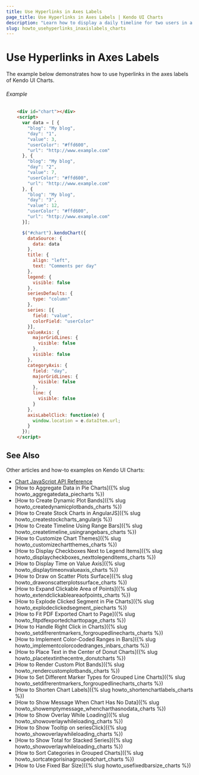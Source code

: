 ```yaml
---
title: Use Hyperlinks in Axes Labels
page_title: Use Hyperlinks in Axes Labels | Kendo UI Charts
description: "Learn how to display a daily timeline for two users in a Kendo UI Chart."
slug: howto_usehyperlinks_inaxislabels_charts
---
```


# Use Hyperlinks in Axes Labels

The example below demonstrates how to use hyperlinks in the axes labels of Kendo UI Charts.

###### Example

```html
    <div id="chart"></div>
    <script>
      var data = [ {
        "blog": "My blog",
        "day": "1",
        "value": 3,
        "userColor": "#ffd600",
        "url": "http://www.example.com"
      }, {
        "blog": "My blog",
        "day": "2",
        "value": 7,
        "userColor": "#ffd600",
        "url": "http://www.example.com"
      }, {
        "blog": "My blog",
        "day": "3",
        "value": 12,
        "userColor": "#ffd600",
        "url": "http://www.example.com"
      }];

      $("#chart").kendoChart({
        dataSource: {
          data: data
        },
        title: {
          align: "left",
          text: "Comments per day"
        },
        legend: {
          visible: false
        },
        seriesDefaults: {
          type: "column"
        },
        series: [{
          field: "value",
          colorField: "userColor"
        }],
        valueAxis: {
          majorGridLines: {
            visible: false
          },
          visible: false
        },
        categoryAxis: {
          field: "day",
          majorGridLines: {
            visible: false
          },
          line: {
            visible: false
          }
        },
        axisLabelClick: function(e) {
          window.location = e.dataItem.url;
        }
      });
    </script>
```

## See Also

Other articles and how-to examples on Kendo UI Charts:

* [Chart JavaScript API Reference](/api/javascript/dataviz/ui/chart)
* [How to Aggregate Data in Pie Charts]({% slug howto_aggregatedata_piecharts %})
* [How to Create Dynamic Plot Bands]({% slug howto_createdynamicplotbands_charts %})
* [How to Create Stock Charts in AngularJS]({% slug howto_createstockcharts_angularjs %})
* [How to Create Timeline Using Range Bars]({% slug howto_createtimeline_usingrangebars_charts %})
* [How to Customize Chart Themes]({% slug howto_customizechartthemes_charts %})
* [How to Display Checkboxes Next to Legend Items]({% slug howto_displaycheckboxes_nexttolegenditems_charts %})
* [How to Display Time on Value Axis]({% slug howto_displaytimeonvalueaxis_charts %})
* [How to Draw on Scatter Plots Surface]({% slug howto_drawonscatterplotssurface_charts %})
* [How to Expand Clickable Area of Points]({% slug howto_extendclickableareaofpoints_charts %})
* [How to Explode Clicked Segment in Pie Charts]({% slug howto_explodeclickedsegment_piecharts %})
* [How to Fit PDF Exported Chart to Page]({% slug howto_fitpdfexportedcharttopage_charts %})
* [How to Handle Right Click in Charts]({% slug howto_setdifrerentmarkers_forgroupedlinecharts_charts %})
* [How to Implement Color-Coded Ranges in Bars]({% slug howto_implementcolorcodedranges_inbars_charts %})
* [How to Place Text in the Center of Donut Charts]({% slug howto_placetextinthecentre_donutcharts %})
* [How to Render Custom Plot Bands]({% slug howto_rendercustomplotbands_charts %})
* [How to Set Different Marker Types for Grouped Line Charts]({% slug howto_setdifrerentmarkers_forgroupedlinecharts_charts %})
* [How to Shorten Chart Labels]({% slug howto_shortenchartlabels_charts %})
* [How to Show Message When Chart Has No Data]({% slug howto_showemptymessage_whencharthasnodata_charts %})
* [How to Show Overlay While Loading]({% slug howto_showoverlaywhileloading_charts %})
* [How to Show Tooltip on seriesClick]({% slug howto_showoverlaywhileloading_charts %})
* [How to Show Total for Stacked Series]({% slug howto_showoverlaywhileloading_charts %})
* [How to Sort Categories in Grouped Charts]({% slug howto_sortcategorisinagroupedchart_charts %})
* [How to Use Fixed Bar Size]({% slug howto_usefixedbarsize_charts %})
